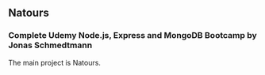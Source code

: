 ## Natours 

### Complete Udemy Node.js, Express and MongoDB Bootcamp by Jonas Schmedtmann 

The main project is Natours.
